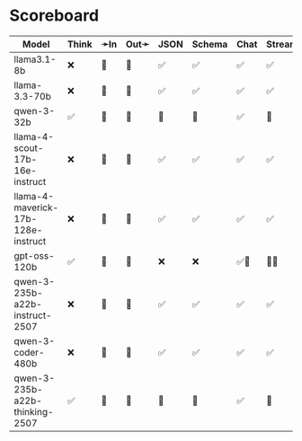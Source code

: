 # Scoreboard

| Model                              | Think | ➛In   | Out➛   | JSON | Schema | Chat | Stream | Tool | Batch | Seed | File | Cite | Probs | Limits |
| ---------------------------------- | ----- | ----- | ------ | ---- | ------ | ---- | ------ | ---- | ----- | ---- | ---- | ---- | ----- | ------ |
| llama3.1-8b                        | ❌    | 💬    | 💬     | ✅   | ✅     | ✅   | ✅     | ✅🧐 | ❌    | ✅   | ❌   | ❌   | ✅    | ✅     |
| llama-3.3-70b                      | ❌    | 💬    | 💬     | ✅   | ✅     | ✅   | ✅     | 💨   | ❌    | ✅   | ❌   | ❌   | ✅    | ✅     |
| qwen-3-32b                         | ✅    | 💬    | 💬     | 🤪   | 🤪     | ✅   | 🤏     | 🧐   | ❌    | ✅   | ❌   | ❌   | ✅    | ✅     |
| llama-4-scout-17b-16e-instruct     | ❌    | 💬    | 💬     | ✅   | ✅     | ✅   | ✅     | ✅🧐 | ❌    | ✅   | ❌   | ❌   | ✅    | ✅     |
| llama-4-maverick-17b-128e-instruct | ❌    | 💬    | 💬     | ✅   | ✅     | ✅   | ✅     | ✅🧐 | ❌    | ✅   | ❌   | ❌   | ✅    | ✅     |
| gpt-oss-120b                       | ✅    | 💬    | 💬     | ❌   | ❌     | ✅🤪 | 🤏🤪   | 🧐   | ❌    | ✅   | ❌   | ❌   | ✅    | ✅     |
| qwen-3-235b-a22b-instruct-2507     | ❌    | 💬    | 💬     | ✅   | ✅     | ✅   | ✅     | ✅🧐 | ❌    | ✅   | ❌   | ❌   | ✅    | ✅     |
| qwen-3-coder-480b                  | ❌    | 💬    | 💬     | ✅   | ✅     | ✅   | ✅     | 🧐   | ❌    | ✅   | ❌   | ❌   | ✅    | ✅     |
| qwen-3-235b-a22b-thinking-2507     | ✅    | 💬    | 💬     | 🤪   | 🤪     | ✅   | 🤏     | 🧐   | ❌    | ✅   | ❌   | ❌   | ✅    | ✅     |
